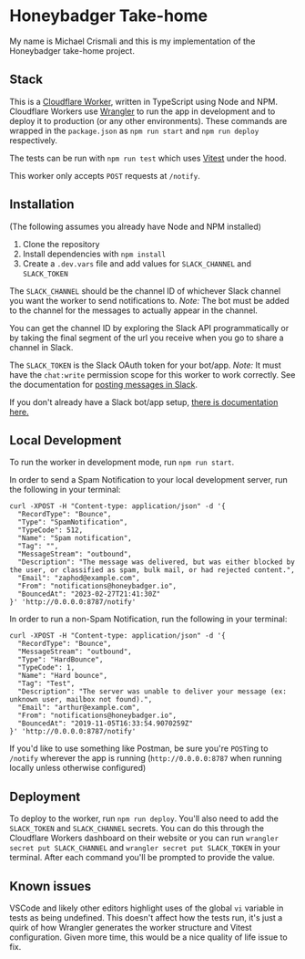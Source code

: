 # Honeybadger Take-home

My name is Michael Crismali and this is my implementation of the Honeybadger take-home project.

## Stack

This is a [Cloudflare Worker](https://workers.cloudflare.com/), written in TypeScript using Node and NPM. Cloudflare Workers
use [Wrangler](https://github.com/cloudflare/workers-sdk/tree/main/packages/wrangler) to run the app in
development and to deploy it to production (or any other environments). These commands are wrapped
in the `package.json` as `npm run start` and `npm run deploy` respectively.

The tests can be run with `npm run test` which uses [Vitest](https://vitest.dev/) under the hood.

This worker only accepts `POST` requests at `/notify`.

## Installation

(The following assumes you already have Node and NPM installed)

1. Clone the repository
2. Install dependencies with `npm install`
3. Create a `.dev.vars` file and add values for `SLACK_CHANNEL` and `SLACK_TOKEN`

The `SLACK_CHANNEL` should be the channel ID of whichever Slack channel you want the worker
to send notifications to. _Note:_ The bot must be added to the channel for the messages to
actually appear in the channel.

You can get the channel ID by exploring the Slack API programmatically or by taking the final
segment of the url you receive when you go to share a channel in Slack.

The `SLACK_TOKEN` is the Slack OAuth token for your bot/app. _Note:_ It must have the `chat:write`
permission scope for this worker to work correctly. See the documentation for
[posting messages in Slack](https://api.slack.com/methods/chat.postMessage).

If you don't already have a Slack bot/app setup, [there is documentation here.](https://api.slack.com/authentication/basics)

## Local Development

To run the worker in development mode, run `npm run start`.

In order to send a Spam Notification to your local development server, run the following in your terminal:

```
curl -XPOST -H "Content-type: application/json" -d '{
  "RecordType": "Bounce",
  "Type": "SpamNotification",
  "TypeCode": 512,
  "Name": "Spam notification",
  "Tag": "",
  "MessageStream": "outbound",
  "Description": "The message was delivered, but was either blocked by the user, or classified as spam, bulk mail, or had rejected content.",
  "Email": "zaphod@example.com",
  "From": "notifications@honeybadger.io",
  "BouncedAt": "2023-02-27T21:41:30Z"
}' 'http://0.0.0.0:8787/notify'
```

In order to run a non-Spam Notification, run the following in your terminal:

```
curl -XPOST -H "Content-type: application/json" -d '{
  "RecordType": "Bounce",
  "MessageStream": "outbound",
  "Type": "HardBounce",
  "TypeCode": 1,
  "Name": "Hard bounce",
  "Tag": "Test",
  "Description": "The server was unable to deliver your message (ex: unknown user, mailbox not found).",
  "Email": "arthur@example.com",
  "From": "notifications@honeybadger.io",
  "BouncedAt": "2019-11-05T16:33:54.9070259Z"
}' 'http://0.0.0.0:8787/notify'
```

If you'd like to use something like Postman, be sure you're `POST`ing to `/notify` wherever the app is running
(`http://0.0.0.0:8787` when running locally unless otherwise configured)

## Deployment

To deploy to the worker, run `npm run deploy`. You'll also need to add the `SLACK_TOKEN` and `SLACK_CHANNEL`
secrets. You can do this through the Cloudflare Workers dashboard on their website or you can run
`wrangler secret put SLACK_CHANNEL` and `wrangler secret put SLACK_TOKEN` in your terminal. After each
command you'll be prompted to provide the value.

## Known issues

VSCode and likely other editors highlight uses of the global `vi` variable in tests as being undefined.
This doesn't affect how the tests run, it's just a quirk of how Wrangler generates the worker structure and
Vitest configuration. Given more time, this would be a nice quality of life issue to fix.

